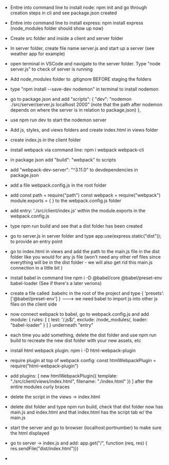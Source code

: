 - Entire into command line to install node: npm init and go through creation steps in cli and see package.json created
- Entire into command line to install express: npm install express (node_modules folder should show up now)
- Create src folder and inside a client and server folder 
- In server folder, create file name server.js and start up a server (see weather app for example)
- open terminal in VSCode and navigate to the server folder. Type "node server.js" to check of server is running
- Add node_modules folder to .gitignore BEFORE staging the folders 
- type "npm install --save-dev nodemon" in terminal to install nodemon
- go to package.json and add 
"scripts": {
    "dev": "nodemon ./src/server/server.js localhost 2000" (note that the path after nodemon depends on where the server is in relation to package.json)
  },
- use npm run dev to start the nodemon server
- Add js, styles, and views folders and create index.html in views folder 
- create index.js in the client folder
- install webpack via command line: npm i webpack webpack-cli 
- in package json add "build": "webpack" to scripts
- add "webpack-dev-server": "^3.11.0" to devdependencies in package.json
- add a file webpack.config.js in the root folder
- add const path = require("path")
const webpack = require("webpack")
module.exports = {
} to the webpack.config.js folder
- add entry: './src/client/index.js' within the module.exports in the webpack.config.js
- type npm run build and see that a dist folder has been created 
- go to server.js in server folder and type app.use(express.static("dist")); to provide an entry point 
- go to index.html in views and add the path to the main.js file in the dist folder like you would for any js file (won't need any other ref files since everything will be in the dist folder - we will also get rid this main.js connection in a little bit )
- install babel in command line npm i -D @babel/core @babel/preset-env babel-loader (See if there's a later verions) 
- create a file called .babelrc in the root of the project and type { ‘presets’: ['@babel/preset-env'] }   ---> we need babel to import js into other js files on the client side
- now connect webpack to babel, go to webpack.config.js and add 
       module: {
            rules: [
                    {
                test: '/\.js$/',
                exclude: /node_modules/,
                loader: "babel-loader"
                    }
            ]
    }   underneath "entry" 

- each time you add something, delete the dist folder and use npm run build to recreate the new dist folder with your new assets, etc 
- install html webpack plugin: npm i -D html-webpack-plugin
- require plugin at top of webpack config: const htmlWebpackPlugin = require("html-webpack-plugin")
- add 
plugins: [
      new htmlWebpackPlugin({
        template: "./src/client/views/index.html",
        filename: "./index.html"
      })
  ]   after the entire modules curly braces
- delete the script in the views -> index.html 
- delete dist folder and type npm run build, check that dist folder now has main.js and index.html and that index.html has the script tab w/ the main.js
- start the server and go to browser (localhost:portnumber) to make sure the html displayed
- go to server -> index.js and add: app.get("/", function (req, res) { res.sendFile("dist/index.html")})
- 